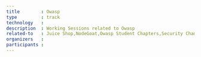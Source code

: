 ```yaml
---
title        : Owasp
type         : track
technology   :
description  : Working Sessions related to Owasp
related-to   : Juice Shop,NodeGoat,Owasp Student Chapters,Security Champions,Webgoat
organizers   :
participants :
---
```


